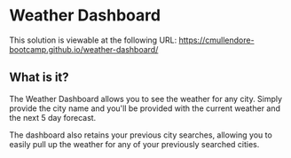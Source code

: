 # Weather Dashboard

This solution is viewable at the following URL:
https://cmullendore-bootcamp.github.io/weather-dashboard/

## What is it?
The Weather Dashboard allows you to see the weather for any city. Simply provide the city name and you'll be provided with the current weather and the next 5 day forecast.

The dashboard also retains your previous city searches, allowing you to easily pull up the weather for any of your previously searched cities. 